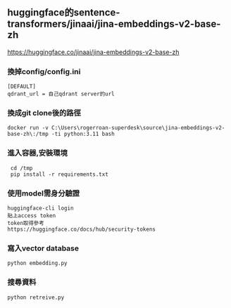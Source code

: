  
## huggingface的sentence-transformers/jinaai/jina-embeddings-v2-base-zh 

https://huggingface.co/jinaai/jina-embeddings-v2-base-zh

### 換掉config/config.ini
```
[DEFAULT]
qdrant_url = 自己qdrant server的url
```

### 換成git clone後的路徑
```
docker run -v C:\Users\rogerroan-superdesk\source\jina-embeddings-v2-base-zh\:/tmp -ti python:3.11 bash
```

### 進入容器,安裝環境
```
 cd /tmp
 pip install -r requirements.txt
```

### 使用model需身分驗證
```
huggingface-cli login
貼上access token
token取得參考
https://huggingface.co/docs/hub/security-tokens
```

### 寫入vector database
```
python embedding.py
```

### 搜尋資料
```
python retreive.py
```
